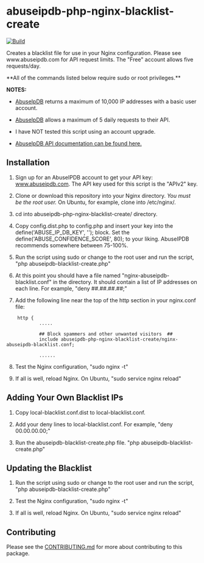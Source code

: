 # abuseipdb-php-nginx-blacklist-create
<p><a href="https://travis-ci.org/AmplitudeDesignInc/abuseipdb-php-nginx-blacklist-create?branch=master" target="_blank"><img src="https://travis-ci.org/AmplitudeDesignInc/abuseipdb-php-nginx-blacklist-create.svg?branch=master" alt="Build" /></a></p>
<p>Creates a blacklist file for use in your Nginx configuration. Please see www.abuseipdb.com for API request limits. The "Free" account allows five requests/day. </p>

<p>**All of the commands listed below require sudo or root privileges.**</p>

**NOTES:**

- [AbuseIpDB](https://www.abuseipdb.com "AbuseIpDB") returns a maximum of 10,000 IP addresses with a basic user account.

- [AbuseIpDB](https://www.abuseipdb.com "AbuseIpDB") allows a maximum of 5 daily requests to their API.

- I have NOT tested this script using an account upgrade.

- [AbuseIpDB API documentation can be found here.](https://docs.abuseipdb.com/#blacklist-endpoint "AbuseIpDB API Documentation")

## Installation

1. Sign up for an AbuseIPDB account to get your API key: www.abuseipdb.com. The API key used for this script is the "APIv2" key.

2. Clone or download this repository into your Nginx directory. *You must be the root user.* On Ubuntu, for example, clone into /etc/nginx/.

3. cd into abuseipdb-php-nginx-blacklist-create/ directory.

4. Copy config.dist.php to config.php and insert your key into the define('ABUSE_IP_DB_KEY', '<KEY HERE>'); block. Set the define('ABUSE_CONFIDENCE_SCORE', 80); to your liking. AbuseIPDB recommends somewhere between 75-100%.

5. Run the script using sudo or change to the root user and run the script, "php abuseipdb-blacklist-create.php"

6. At this point you should have a file named "nginx-abuseipdb-blacklist.conf" in the directory. It should contain a list of IP addresses on each line. For example, "deny ##.##.##.##;"

7. Add the following line near the top of the http section in your nginx.conf file:
```
    http {
            .....

            ## Block spammers and other unwanted visitors  ##
            include abuseipdb-php-nginx-blacklist-create/nginx-abuseipdb-blacklist.conf;

            ......
```
8. Test the Nginx configuration, "sudo nginx -t"

9. If all is well, reload Nginx. On Ubuntu, "sudo service nginx reload"

## Adding Your Own Blacklist IPs

1. Copy local-blacklist.conf.dist to local-blacklist.conf.

2. Add your deny lines to local-blacklist.conf. For example, "deny 00.00.00.00;"

3. Run the abuseipdb-blacklist-create.php file. "php abuseipdb-blacklist-create.php"

## Updating the Blacklist

1. Run the script using sudo or change to the root user and run the script, "php abuseipdb-blacklist-create.php"

2. Test the Nginx configuration, "sudo nginx -t"

3. If all is well, reload Nginx. On Ubuntu, "sudo service nginx reload"

## Contributing

Please see the [CONTRIBUTING.md](https://github.com/AmplitudeDesignInc/abuseipdb-php-nginx-blacklist-create/blob/master/CONTRIBUTING.md) for more about contributing to this package.
